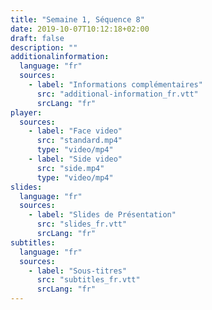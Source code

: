 ```yaml
---
title: "Semaine 1, Séquence 8"
date: 2019-10-07T10:12:18+02:00
draft: false
description: ""
additionalinformation:
  language: "fr"
  sources:
    - label: "Informations complémentaires"
      src: "additional-information_fr.vtt"
      srcLang: "fr"
player:
  sources:
    - label: "Face video"
      src: "standard.mp4"
      type: "video/mp4"
    - label: "Side video"
      src: "side.mp4"
      type: "video/mp4"
slides:
  language: "fr"
  sources:
    - label: "Slides de Présentation"
      src: "slides_fr.vtt"
      srcLang: "fr"
subtitles:
  language: "fr"
  sources:
    - label: "Sous-titres"
      src: "subtitles_fr.vtt"
      srcLang: "fr"
---
```

